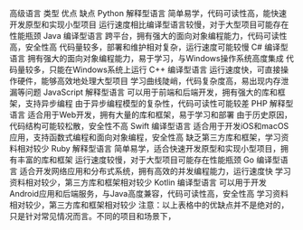 高级语言	类型	优点	缺点
Python	解释型语言	简单易学，代码可读性高，能快速开发原型和实现小型项目	运行速度相比编译型语言较慢，对于大型项目可能存在性能瓶颈
Java	编译型语言	跨平台，拥有强大的面向对象编程能力，代码可读性高，安全性高	代码量较多，部署和维护相对复杂，运行速度可能较慢
C#	编译型语言	拥有强大的面向对象编程能力，易于学习，与Windows操作系统高度集成	代码量较多，只能在Windows系统上运行
C++	编译型语言	运行速度快，可直接操作硬件，能够高效地处理大型项目	学习曲线陡峭，代码复杂度高，易出现内存泄漏等问题
JavaScript	解释型语言	可以用于前端和后端开发，拥有强大的库和框架，支持异步编程	由于异步编程模型的复杂性，代码可读性可能较差
PHP	解释型语言	适合用于Web开发，拥有大量的库和框架，易于学习和部署	由于历史原因，代码结构可能较松散，安全性不高
Swift	编译型语言	适合用于开发iOS和macOS应用，支持函数式编程和面向对象编程，安全性高	缺乏第三方库和框架，学习资料相对较少
Ruby	解释型语言	简单易学，适合快速开发原型和实现小型项目，拥有丰富的库和框架	运行速度较慢，对于大型项目可能存在性能瓶颈
Go	编译型语言	适合开发网络应用和分布式系统，拥有高效的并发编程能力，运行速度快	学习资料相对较少，第三方库和框架相对较少
Kotlin	编译型语言	可以用于开发Android应用和后端服务，与Java高度兼容，代码可读性高，安全性高	学习资料相对较少，第三方库和框架相对较少
注意：以上表格中的优缺点并不是绝对的，只是针对常见情况而言。不同的项目和场景下，
